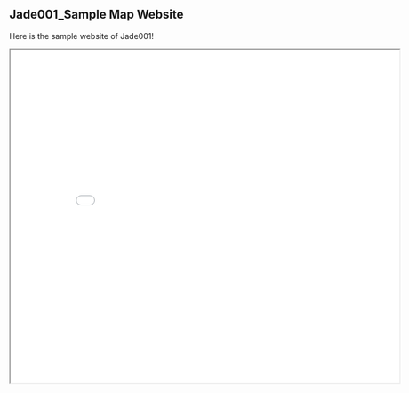 ## Jade001_Sample Map Website

Here is the sample website of Jade001!

<iframe src="Jade001_SampleMap.html" height="600" width="700"></iframe>
